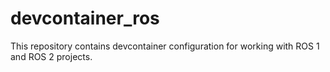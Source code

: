 # devcontainer_ros
This repository contains devcontainer configuration for working with ROS 1 and ROS 2 projects.
